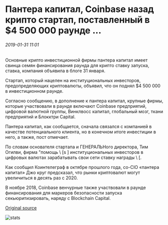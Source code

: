 # Пантера капитал, Coinbase назад крипто стартап, поставленный в $4 500 000 раунде ...

###### 2019-01-31 11:01

Основные крипто инвестиционной фирмы пантера капитал имеет свинца семян финансирования раунда для крипто ставку запуска, ставка, компания объявила в блоге 31 января.

Стартап, который нацелен на институциональных инвесторов, предопределяющих криптовалюты, объявил, что он поднял $4 500 000 в инвестиционном раунде.

Согласно сообщению, в дополнение к пантера капитал, крупные фирмы, которые участвовали в раунде включают Coinbase предприятий, цифровой валютной группы, Винклвосс капитал, глобальный мозг, ткани предприятий и Блокктри Capital.

Пантера капитал, как сообщается, сначала связался с компанией в качестве потенциального клиента, но в конечном итоге инвестиции в него, а также, пост отмечает.

По словам основателя стартапа и ГЕНЕРАЛЬНого директора, Тим Огилви, фирма "помощь \ [s \] институциональных инвесторов в цифровых валютах зарабатывать свои сети ставку награды \ [.

Как сообщил Коинтелеграф в октябре прошлого года, со-CIO «пантера капитал» Джо круг предсказал, что рынки криптовалют могут увеличиться в десять раз с 2020.

В ноябре 2018, Coinbase венчурные также участвовали в раунде финансирования для маркеров безопасности запуска секьюритизировать, наряду с Blockchain Capital.

[Original source](https://cointelegraph.com/news/pantera-capital-coinbase-back-crypto-startup-staked-in-45-million-round)

![stats](https://c.statcounter.com/11760860/0/a89fa40b/1/ "stats")